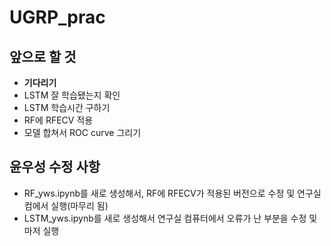 # UGRP_prac

## 앞으로 할 것
- **기다리기**
- LSTM 잘 학습됐는지 확인
- LSTM 학습시간 구하기
- RF에 RFECV 적용
- 모델 합쳐서 ROC curve 그리기

## 윤우성 수정 사항
- RF_yws.ipynb를 새로 생성해서, RF에 RFECV가 적용된 버전으로 수정 및 연구실 컴에서 실행(마무리 됨)
- LSTM_yws.ipynb를 새로 생성해서 연구실 컴퓨터에서 오류가 난 부분을 수정 및 마저 실행 